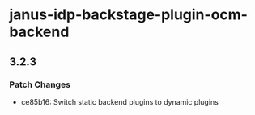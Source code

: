 # janus-idp-backstage-plugin-ocm-backend

## 3.2.3

### Patch Changes

- ce85b16: Switch static backend plugins to dynamic plugins
